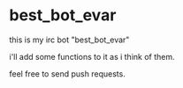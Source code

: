 best_bot_evar
=============

this is my irc bot "best_bot_evar"

i'll add some functions to it as i think of them.

feel free to send push requests.
